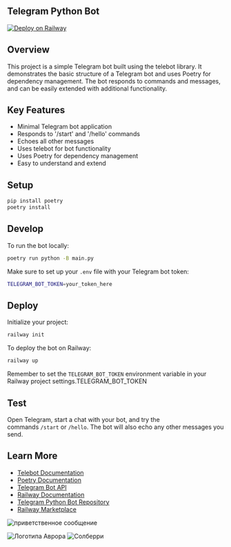 ## Telegram Python Bot

[![Deploy on Railway](https://railway.app/button.svg)](https://railway.app/template/a0ln90?referralCode=CODE)

## Overview

This project is a simple Telegram bot built using the telebot library. It demonstrates the basic structure of a Telegram bot and uses Poetry for dependency management. The bot responds to commands and messages, and can be easily extended with additional functionality.

## Key Features

- Minimal Telegram bot application
- Responds to '/start' and '/hello' commands
- Echoes all other messages
- Uses telebot for bot functionality
- Uses Poetry for dependency management
- Easy to understand and extend

## Setup

```bash
pip install poetry
poetry install
```

## Develop

To run the bot locally:

```bash
poetry run python -B main.py
```

Make sure to set up your `.env` file with your Telegram bot token:

```bash
TELEGRAM_BOT_TOKEN=your_token_here
```

## Deploy

Initialize your project:

```bash
railway init
```

To deploy the bot on Railway:

```bash
railway up
```

Remember to set the `TELEGRAM_BOT_TOKEN` environment variable in your Railway project settings.TELEGRAM_BOT_TOKEN

## Test

Open Telegram, start a chat with your bot, and try the commands `/start` or `/hello`. The bot will also echo any other messages you send.

## Learn More

- [Telebot Documentation](https://pypi.org/project/pyTelegramBotAPI/)
- [Poetry Documentation](https://python-poetry.org/docs/)
- [Telegram Bot API](https://core.telegram.org/bots/api)
- [Railway Documentation](https://docs.railway.app/)
- [Telegram Python Bot Repository](https://github.com/aeither/telegram-bot-python/)
- [Railway Marketplace](https://railway.app/template/a0ln90)

  
![приветственное сообщение](https://github.com/user-attachments/assets/474d0575-01ed-45cc-8253-5e35bccda672) 

![Логотипа Аврора](https://github.com/user-attachments/assets/832593ee-2617-4ef6-9656-ff4d4f9506b8)
![Солберри](https://github.com/user-attachments/assets/ac7b0dcc-2786-4c3e-b2bb-49e2d5c5af64)


